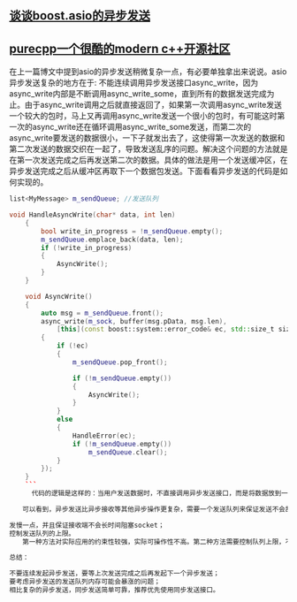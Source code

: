 ## [谈谈boost.asio的异步发送](https://www.cnblogs.com/qicosmos/p/3487169.html)
## [purecpp一个很酷的modern c++开源社区](http://purecpp.org)

在上一篇博文中提到asio的异步发送稍微复杂一点，有必要单独拿出来说说。asio异步发送复杂的地方在于: 不能连续调用异步发送接口async_write，因为async_write内部是不断调用async_write_some，直到所有的数据发送完成为止。由于async_write调用之后就直接返回了，如果第一次调用async_write发送一个较大的包时，马上又再调用async_write发送一个很小的包时，有可能这时第一次的async_write还在循环调用async_write_some发送，而第二次的async_write要发送的数据很小，一下子就发出去了，这使得第一次发送的数据和第二次发送的数据交织在一起了，导致发送乱序的问题。解决这个问题的方法就是在第一次发送完成之后再发送第二次的数据。具体的做法是用一个发送缓冲区，在异步发送完成之后从缓冲区再取下一个数据包发送。下面看看异步发送的代码是如何实现的。
```cpp
list<MyMessage> m_sendQueue; //发送队列

void HandleAsyncWrite(char* data, int len)
    {
        bool write_in_progress = !m_sendQueue.empty();
        m_sendQueue.emplace_back(data, len);
        if (!write_in_progress)
        {
            AsyncWrite();
        }
    }

    void AsyncWrite()
    {
        auto msg = m_sendQueue.front();
        async_write(m_sock, buffer(msg.pData, msg.len),
            [this](const boost::system::error_code& ec, std::size_t size)
        {
            if (!ec)
            {
                m_sendQueue.pop_front();

                if (!m_sendQueue.empty())
                {
                    AsyncWrite();
                }
            }
            else
            {
                HandleError(ec);
                if (!m_sendQueue.empty())
                    m_sendQueue.clear();
            }
        });
    }
    ```
    　代码的逻辑是这样的：当用户发送数据时，不直接调用异步发送接口，而是将数据放到一个发送队列中，异步发送接口会循环从队列中取数据发送。循环发送过程的一个细节需要注意，用户发送数据时，如果发送队列为空时，说明异步发送已经将队列中所有的数据都发送完了，也意味着循环发送结束了，这时，需要在数据入队列之后再调用一下async_write重新发起异步循环发送。

　　可以看到，异步发送比异步接收等其他异步操作更复杂，需要一个发送队列来保证发送不会乱序。但是，还有一个问题需要注意就是这个发送队列是没有加限制的，如果接收端收到数据之后阻塞处理，而发送又很快的话，就会导致发送队列的内存快速增长甚至内存爆掉。解决办法有两个：

发慢一点，并且保证接收端不会长时间阻塞socket；
控制发送队列的上限。
　　第一种方法对实际应用的约束性较强，实际可操作性不高。第二种方法需要控制队列上限，不可避免的要加锁，这样就丧失了单线程异步发送的性能优势。所以建议用同步发送接口来发送数据，一来不用发送队列，自然也不会有内存暴涨的问题，二来也不会有复杂的循环发送过程，而且还可以通过线程池来提高发送效率。

总结：

不要连续发起异步发送，要等上次发送完成之后再发起下一个异步发送；
要考虑异步发送的发送队列内存可能会暴涨的问题；
相比复杂的异步发送，同步发送简单可靠，推荐优先使用同步发送接口。
